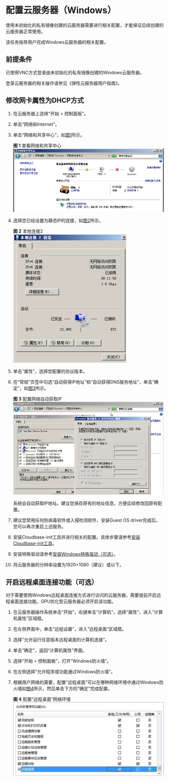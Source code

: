 # 配置云服务器（Windows）<a name="ZH-CN_TOPIC_0030713186"></a>

使用未初始化的私有镜像创建的云服务器需要进行相关配置，才能保证后续创建的云服务器正常使用。

该任务指导用户完成Windows云服务器的相关配置。

## 前提条件<a name="zh-cn_topic_0029124554_section63485186185637"></a>

已使用VNC方式登录由未初始化的私有镜像创建的Windows云服务器。

登录云服务器的相关操作请参见《弹性云服务器用户指南》。

## 修改网卡属性为DHCP方式<a name="zh-cn_topic_0029124554_sc687058f45ce495ca7025656d77764a6"></a>

1.  在云服务器上选择“开始  \>  控制面板“。
2.  单击“网络和Internet”。
3.  单击“网络和共享中心”，如[图1](#zh-cn_topic_0029124554_f6e887cfc3ce54c3abeac289292412c65)所示。

    **图 1**  查看网络和共享中心<a name="zh-cn_topic_0029124554_f6e887cfc3ce54c3abeac289292412c65"></a>  
    ![](figures/查看网络和共享中心.png "查看网络和共享中心")

4.  选择您已经设置为静态IP的连接，如[图2](#zh-cn_topic_0029124554_f34561c0b1b974b3b8efb58d5311efb69)所示。

    **图 2**  本地连接2<a name="zh-cn_topic_0029124554_f34561c0b1b974b3b8efb58d5311efb69"></a>  
    ![](figures/本地连接2.png "本地连接2")

5.  单击“属性”，选择您配置的协议版本。
6.  在“常规”页签中勾选“自动获得IP地址”和“自动获得DNS服务地址”，单击“确定”，如[图3](#zh-cn_topic_0029124554_fb0ddfd67af8e4cb8a19eead01dd1dd65)所示。

    **图 3**  配置网络自动获取IP<a name="zh-cn_topic_0029124554_fb0ddfd67af8e4cb8a19eead01dd1dd65"></a>  
    ![](figures/配置网络自动获取IP.png "配置网络自动获取IP")

    系统会自动获取IP地址。建议您保存原有的地址信息，方便后续修改回原有配置。

7.  建议您禁用任何防病毒软件或入侵检测软件，安装Guest OS driver完成后，您可以再次重启上述服务。
8.  安装Cloudbase-init工具并进行相关的配置。具体步骤请参考[安装Cloudbase-init工具](安装Cloudbase-init工具.md)。
9.  安装特殊驱动请参考[安装Windows特殊驱动（可选）](安装Windows特殊驱动（可选）.md)。

1.  将云服务器的分辨率设置为1920×1080（建议）或以下。

## 开启远程桌面连接功能（可选）<a name="section55524889171940"></a>

对于需要使用Windows远程桌面连接方式进行访问的云服务器，需要提前开启远程桌面连接功能。GPU优化型云服务器必须开启该功能。

1.  在云服务器操作系统单击“开始”，右键单击“计算机”，选择“属性”，进入“计算机属性”区域框。
2.  在左侧界面中，单击“远程设置”，进入“远程桌面”区域框。
3.  选择“允许运行任意版本远程桌面的计算机连接”。
4.  单击“确定”，返回“计算机属性”界面。
5.  选择“开始 \> 控制面板”，打开“Windows防火墙”。
6.  在左侧选择“允许程序或功能通过Windows防火墙”。
7.  根据用户网络的需要，配置“远程桌面”可以在哪种网络环境中通过Windows防火墙如[图4](#zh-cn_topic_0030713152_fig33349279102033)所示，然后单击下方的“确定”完成配置。

    **图 4**  配置“远程桌面”网络环境<a name="zh-cn_topic_0030713152_fig33349279102033"></a>  
    ![](figures/配置-远程桌面-网络环境.jpg "配置-远程桌面-网络环境")


